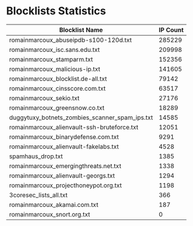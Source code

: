 # Blocklists Statistics
| Blocklist Name | IP Count |
|----|----|
| romainmarcoux_abuseipdb-s100-120d.txt | 285229 |
| romainmarcoux_isc.sans.edu.txt | 209998 |
| romainmarcoux_stamparm.txt | 152356 |
| romainmarcoux_malicious-ip.txt | 141605 |
| romainmarcoux_blocklist.de-all.txt | 79142 |
| romainmarcoux_cinsscore.com.txt | 63517 |
| romainmarcoux_sekio.txt | 27176 |
| romainmarcoux_greensnow.co.txt | 18289 |
| duggytuxy_botnets_zombies_scanner_spam_ips.txt | 14585 |
| romainmarcoux_alienvault-ssh-bruteforce.txt | 12051 |
| romainmarcoux_binarydefense.com.txt | 9291 |
| romainmarcoux_alienvault-fakelabs.txt | 4528 |
| spamhaus_drop.txt | 1385 |
| romainmarcoux_emergingthreats.net.txt | 1338 |
| romainmarcoux_alienvault-georgs.txt | 1294 |
| romainmarcoux_projecthoneypot.org.txt | 1198 |
| 3coresec_lists_all.txt | 366 |
| romainmarcoux_akamai.com.txt | 187 |
| romainmarcoux_snort.org.txt | 0 |
